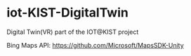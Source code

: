# iot-KIST-DigitalTwin


Digital Twin(VR) part of the IOT@KIST project


Bing Maps API: https://github.com/Microsoft/MapsSDK-Unity
